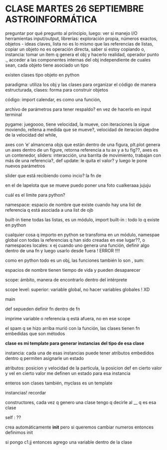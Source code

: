 # CLASE MARTES 26 SEPTIEMBRE ASTROINFORMÁTICA

preguntar por qué pregunto al principio,
luego: ver si manejo I/O herramientas input/output,
librerías: exploración propia,
números exactos,
objetos - ideas claves,
lista no es lo mismo que las referencias de listas,
copiar un objeto no es operación directa, saber si estoy copiando o, 
instancia: tomar un item q genera el obj y hacerlo realidad,
operador punto ., acceder a las componentes internas del obj independiente de cuales sean,
cada objeto tiene asociado un tipo

existen clases tipo objeto en python

paradigma: utiliza los obj y las clases para organizar el código de manera estructurada,
clases: forma para construir objetos

código:
import calendar,
es como una función,

archivo de parámetros para tener respaldo? en vez de hacerlo en input terminal

pygame: juegoooo,
tiene velocidad, la mueve, con iteraciones la sigue moviendo, rellena a medida que se mueve?,
velocidad de iteracion depdne de la velocidad del while,

axes con ‘e’ almancena objs que están dentro de una figura,
plt.plot genera un axes dentro de un figure, retorna referencia a tu ax y a tu fig??,
axes es un contenedor,
sliders: interacción, una barrita de movimiento,
trabajan con más de una referencia?,
def update: le quita el valor? y luego le pone nuevos parámetros

slider que está recibiendo como incio? la fn de 

en el de lapelota que se mueve puedo poner una foto cualkeraaa jujuju

cuál es el límite para python? 

namespace: espacio de nombre que existe cuando hay una list de referencia q está asociada a una list de ojb

built-in tiene todas las listas, es un módulo,
import built-in : todo lo q existe en python

cualquier cosa q importo en python se transfoma en un módulo, namespae global con todas la referencias q han sido creadas en ese lugar??,
o namespaces locales: x ej cuando uno genera una función,
definir algo dentro de una fn y luego usarlo desde fuera ! ERROR !!!!

como en python todo es un obj, las funciones también lo son ,
sum: 

espacios de nombre tienen tiempo de vida y pueden desaparecer

scope: ámbito,
manera de encontrarlo dentro del intérprete

scope level: superior: variable global,
no hacer variables globales ! XD

main

def
sepueden definir fn dentro de fn

imprime variable o referencia q está afuera, no en ese scope

el spam q se hizo arriba murió con la función,
las clases tienen fn embedidas que son métodos 

**clase es mi template para generar instancias del tipo de esa clase**

instancia: 
cada una de esas instancias puede tener atributos embedidos dentro q permiten asignarle un estado

atributos: posicion y velocidad de la particula,
la posicion def en cierto valor y vel en cierto valor me definen un estado para esa instancia

enteros son clases también,
myclass es un template

instancias! recordar

constructores,
cada vez q genero una clase tengo q decirle al __ q es esa clase

self : ??

crea automáticamente __init__ pero si queremos cambiar numeros entonces definimos init

si pongo c1.jj entonces agrego una variable dentro de la clase


